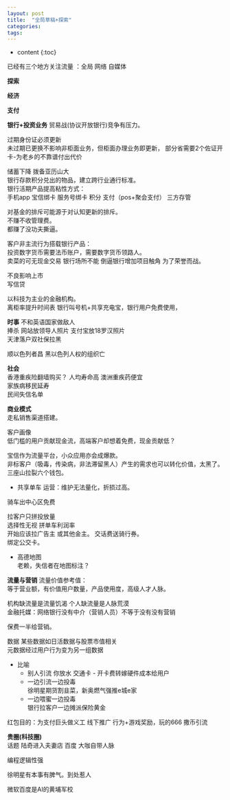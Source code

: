 ```yaml
---
layout: post
title:  "全局草稿+探索"
categories:
tags:  
---
```


* content
{:toc}


已经有三个地方关注流量 ：全局 网络 自媒体


**探索**  


**经济**  

**支付**  

**银行+投资业务**
 贸易战(协议开放银行)竞争有压力。  


过期身份证必须更新  
未过期已更换不影响非柜面业务，但柜面办理业务即更新，
部分省需要2个佐证开卡-为老乡的不靠谱付出代价   

储蓄下降 拨备亚历山大  
银行存款积分兑出的物品，建立跨行业通行标准。  
银行活期产品提高粘性方式：   
手机app 宝信绑卡 服务号绑卡 积分 支付（pos+聚会支付） 三方存管   

对基金的排斥可能源于对认知更新的排斥。  
不赚不收管理费。  
都赚了没功夫撕逼。  

客户非主流行为搭载银行产品：  
投资数字货币需要法币账户，需要数字货币领路人。   
卖菜的可无现金交易 银行场所不能 倒逼银行增加项目触角 为了荣誉而战。  

不良影响上市  
写信贷   

以科技为主业的金融机构。  
离柜率提升时间表
银行叫号机+共享充电宝，银行用户免费使用，  


**时事**
不和英语国家做敌人  
捧杀 网站放领导人照片 支付宝放18罗汉照片    
天津落户双社保拉黑    

顺以色列者昌  黑以色列人权的组织亡  

**社会**  
香港重疾险翻墙购买？  人均寿命高 澳洲重疾药便宜  
家族病移民延寿  
民间失信名单  

**商业模式**   
走私销售渠道搭建。  

客户画像  
低门槛的用户贡献现金流，高端客户却想着免费，现金贡献低？  

宝信作为流量平台，小众应用亦会成爆款。  
非标客户（吸毒，传染病，非法滞留黑人）产生的需求也可以转化价值，太黑了。  
三座山拉裂六个钱包。  


- 共享单车
运营：维护无法量化，折损过高。  

骑车出中心区免费

拉客户只拼投放量  
选择性无视  拼单车利润率     
开始应该拉广告主 或其他金主。
交话费送骑行券。  
绑定公交卡。

- 高德地图  
老赖，失信者在地图标注？  

**流量与营销**
流量价值参考值：  
等于营业额，有价值用户数量，产品使用度，高级人才人脉。  

机构缺流量是流量饥渴  个人缺流量是人脉荒漠   
金融托媒：网络银行没有中介（营销人员）不等于没有没有营销   

保费一半给营销。  

数据
某些数据如日活数据与股票市值相关  
元数据经过用户行为变为另一组数据  

- 比喻
  - 别人引流 你放水 
交通卡 -  开卡费转嫁硬件成本给用户  
  - 一边引流一边投毒   
徐明星期货割韭菜，新奥燃气强推e城e家  
  - 一边喂蜜一边投毒   
银行拉客户一边摊派保险黄金   

红包目的：为支付巨头做义工 线下推广  行为+游戏奖励，玩的666   撒币引流

**贵圈(科技圈)**  
话题
陆奇进入夫妻店 百度  大咖自带人脉  

编程逻辑性强  

徐明星有本事有脾气。到处惹人  

微软百度是AI的黄埔军校   
